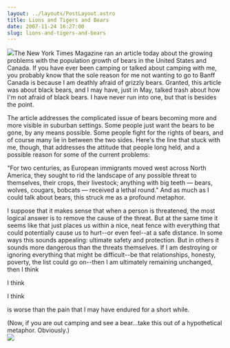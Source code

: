 ```yaml
---
layout: ../layouts/PostLayout.astro
title: Lions and Tigers and Bears
date: 2007-11-24 16:27:00
slug: lions-and-tigers-and-bears
---
```


[![](http://i.ehow.com/images/GlobalPhoto/Articles/2039091/grizzly_Full.jpg)](http://i.ehow.com/images/GlobalPhoto/Articles/2039091/grizzly_Full.jpg)The New York Times Magazine ran an article today about the growing problems with the population growth of bears in the United States and Canada. If you have ever been camping or talked about camping with me, you probably know that the sole reason for me not wanting to go to Banff Canada is because I am deathly afraid of grizzly bears. Granted, this article was about black bears, and I may have, just in May, talked trash about how I'm not afraid of black bears. I have never run into one, but that is besides the point.  
  
The article addresses the complicated issue of bears becoming more and more visible in suburban settings. Some people just want the bears to be gone, by any means possible. Some people fight for the rights of bears, and of course many lie in between the two sides. Here's the line that stuck with me, though, that addresses the attitude that people long held, and a possible reason for some of the current problems:  
  
"For two centuries, as European immigrants moved west across North America, they sought to rid the landscape of any possible threat to themselves, their crops, their livestock; anything with big teeth — bears, wolves, cougars, bobcats — received a lethal round." And as much as I could talk about bears, this struck me as a profound metaphor.  
  
I suppose that it makes sense that when a person is threatened, the most logical answer is to remove the cause of the threat. But at the same time it seems like that just places us within a nice, neat fence with everything that could potentially cause us to hurt--or even feel--at a safe distance. In some ways this sounds appealing: ultimate safety and protection. But in others it sounds more dangerous than the threats themselves. If I am destroying or ignoring everything that might be difficult--be that relationships, honesty, poverty, the list could go on--then I am ultimately remaining unchanged, then I think  
  
I think  
  
I think  
  
is worse than the pain that I may have endured for a short while.  
  
(Now, if you are out camping and see a bear...take this out of a hypothetical metaphor. Obviously.)  
[![](http://www.hickerphoto.com/data/media/166/black-bear_1383.jpg)](http://www.hickerphoto.com/data/media/166/black-bear_1383.jpg)